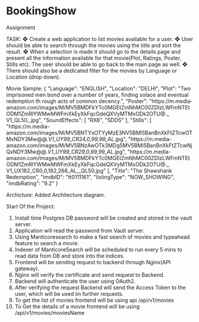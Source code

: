 # BookingShow
Assignment

TASK:
❖ Create a web application to list movies available for a user.
❖ User should be able to search through the movies using the title and sort the result.
❖ When a selection is made it should go to the details page and present all the information
available for that movie(Plot, Ratings, Poster, Stills etc). The user should be able to go back
to the main page as well.
❖ There should also be a dedicated filter for the movies by Language or Location (drop down).

Movie Sample:
{
  "Language": "ENGLISH",
  "Location": "DELHI",
  "Plot": "Two imprisoned men bond over a number of years, finding solace and eventual redemption th
            rough acts of common decency.", "Poster": "https://m.media-
            amazon.com/images/M/MV5BMDFkYTc0MGEtZmNhMC00ZDIzLWFmNTEtODM1ZmRlYWMwMWFmXkEyXkFqcGdeQXVyMTMxODk2OTU@._ V1_QL50_.jpg",
   "SoundEffects": [ "RX6",
                     "SDDS"
                   ],
   "Stills": [
            "https://m.media- amazon.com/images/M/MV5BNTYxOTYyMzE3NV5BMl5BanBnXkFtZTcwOTMxNDY3Mw@@._V1_UY99_CR24,0,99,99_AL_.jpg",
            "https://m.media-
                    amazon.com/images/M/MV5BNzAwOTk3MDg5MV5BMl5BanBnXkFtZTcwNjQxNDY3Mw@@._V1_UY99_CR29,0,99,99_AL_.jpg",
            "https://m.media-
                    amazon.com/images/M/MV5BMDFkYTc0MGEtZmNhMC00ZDIzLWFmNTEtODM1ZmRlYWMwMWFmXkEyXkFqcGdeQXVyMTMxODk2OTU@._ V1_UX182_CR0,0,182,268_AL__QL50.jpg"
            ],
    "Title": "The Shawshank Redemption",
    "imdbID": "tt0111161",
    "listingType": "NOW_SHOWING",
    "imdbRating": "9.2"
}

Archicture:
Added Architecture diagram.

Start Of the Project:
1. Install time Postgres DB password will be created and stored in the vault server.
2. Application will read the password from Vault server.
3. Using Manticoresearch to make a fast search of movies and typeahead feature to search a movie.
4. Indexer of ManticoreSearch will be scheduled to run every 5 mins to read data from DB and store into the indices.
5. Frontend will be sending request to backend through Nginx(API gateway).
6. Nginx will verify the certificate and send request to Backend.
7. Backend will authenticate the user using OAuth2.
8. After verifying the request Backend will send the Access Token to the user, which will be used iin further requests.
9. To get the list of movies frontend will be using api /api/v1/movies
10. To Get the details of a movie frontend will be using /api/v1/movies/moviesName

